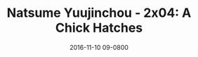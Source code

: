 ---
layout: entry.pug
title: "Natsume Yuujinchou - 2x04: A Chick Hatches"
date: 2016-11-10 09-0800
publishDate: 2017-11-30T00:00:00 -0800
broadcastDate: 2009-01-26 09-0800
categories: watchthroughs anime natsume-yuujinchou
draft: true
---